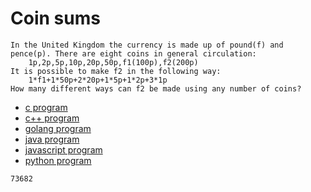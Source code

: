 # Coin sums

```
In the United Kingdom the currency is made up of pound(f) and pence(p). There are eight coins in general circulation:
    1p,2p,5p,10p,20p,50p,f1(100p),f2(200p)
It is possible to make f2 in the following way:
    1*f1+1*50p+2*20p+1*5p+1*2p+3*1p
How many different ways can f2 be made using any number of coins?
```

* [c program](Problem031.c)
* [c++ program](Problem031.cpp)
* [golang program](Problem031.go)
* [java program](Problem031.java)
* [javascript program](Problem031.js)
* [python program](Problem031.py)

```
73682
```
